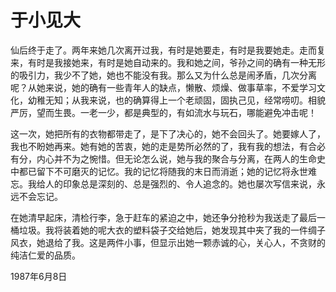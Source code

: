 # 于小见大

仙后终于走了。两年来她几次离开过我，有时是她要走，有时是我要她走。走而复来，有时是我接她来，有时是她自动来的。我和她之间，爷孙之间的确有一种无形的吸引力，我少不了她，她也不能没有我。那么又为什么总是闹矛盾，几次分离呢？从她来说，她的确有一些青年人的缺点，懒散、烦燥、做事草率，不爱学习文化，幼稚无知；从我来说，也的确算得上一个老顽固，固执己见，经常唠叨。相貌严厉，望而生畏。一老一少，都是典型的，有如流水与玩石，哪能避免冲击呢！

这一次，她把所有的衣物都带走了，是下了决心的，她不会回头了。她要嫁人了，我也不盼她再来。她有她的苦衷，她的走是势所必然的了，我有我的想法，有合必有分，内心并不为之惋惜。但无论怎么说，她与我的聚合与分离，在两人的生命史中都已留下不可磨灭的记忆。我的记忆将随我的末日而消逝；她的记忆将永世难忘。我给人的印象总是深刻的、总是强烈的、令人追念的。她也屡次写信来说，永远不会忘记。

在她清早起床，清检行李，急于赶车的紧迫之中，她还争分抢秒为我送走了最后一桶垃圾。我将装着她的呢大衣的塑料袋子交给她后，她发现其中夹了我的一件绸子风衣，她退给了我。这是两件小事，但显示出她一颗赤诚的心，关心人，不贪财的纯洁仁爱的品质。

1987年6月8日

